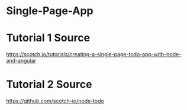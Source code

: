 # Single-Page-App

# Tutorial 1 Source
https://scotch.io/tutorials/creating-a-single-page-todo-app-with-node-and-angular

# Tutorial 2 Source
https://github.com/scotch-io/node-todo
